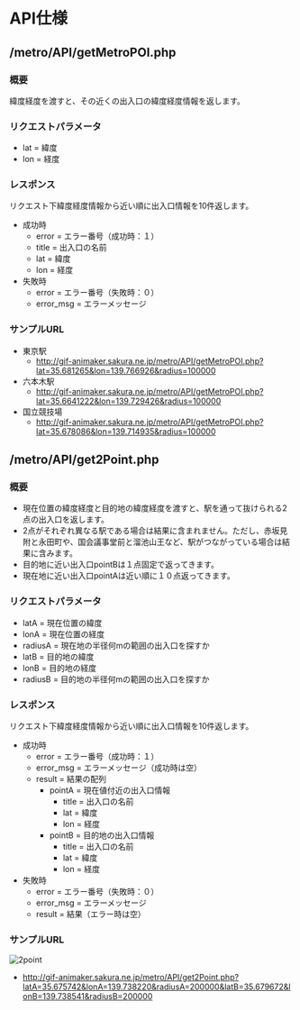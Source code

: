 API仕様
=====================================
## /metro/API/getMetroPOI.php
### 概要
緯度経度を渡すと、その近くの出入口の緯度経度情報を返します。

### リクエストパラメータ
* lat = 緯度
* lon = 経度

### レスポンス
リクエスト下緯度経度情報から近い順に出入口情報を10件返します。
* 成功時
  * error = エラー番号（成功時：１）
  * title = 出入口の名前
  * lat = 緯度
  * lon = 経度
* 失敗時
  * error = エラー番号（失敗時：０）
  * error_msg = エラーメッセージ

### サンプルURL
* 東京駅
  * http://gif-animaker.sakura.ne.jp/metro/API/getMetroPOI.php?lat=35.681265&lon=139.766926&radius=100000
* 六本木駅
  * http://gif-animaker.sakura.ne.jp/metro/API/getMetroPOI.php?lat=35.6641222&lon=139.729426&radius=100000
* 国立競技場
  * http://gif-animaker.sakura.ne.jp/metro/API/getMetroPOI.php?lat=35.678086&lon=139.714935&radius=100000

## /metro/API/get2Point.php

### 概要
* 現在位置の緯度経度と目的地の緯度経度を渡すと、駅を通って抜けられる2点の出入口を返します。
* 2点がそれぞれ異なる駅である場合は結果に含まれません。ただし、赤坂見附と永田町や、国会議事堂前と溜池山王など、駅がつながっている場合は結果に含みます。
* 目的地に近い出入口pointBは１点固定で返ってきます。
* 現在地に近い出入口pointAは近い順に１０点返ってきます。

### リクエストパラメータ
* latA = 現在位置の緯度
* lonA = 現在位置の経度
* radiusA = 現在地の半径何mの範囲の出入口を探すか
* latB = 目的地の緯度
* lonB = 目的地の経度
* radiusB = 目的地の半径何mの範囲の出入口を探すか

### レスポンス
リクエスト下緯度経度情報から近い順に出入口情報を10件返します。
* 成功時
  * error = エラー番号（成功時：１）
  * error_msg = エラーメッセージ（成功時は空）
  * result = 結果の配列
  	* pointA = 現在値付近の出入口情報
  		* title = 出入口の名前
  		* lat = 緯度
  		* lon = 経度
  	* pointB = 目的地の出入口情報
  		* title = 出入口の名前
  		* lat = 緯度
  		* lon = 経度
* 失敗時
  * error = エラー番号（失敗時：０）
  * error_msg = エラーメッセージ
  * result = 結果（エラー時は空）

### サンプルURL
![2point](https://raw.githubusercontent.com/donkeykey/Metro/master/concept/2point.png "2point")
* http://gif-animaker.sakura.ne.jp/metro/API/get2Point.php?latA=35.675742&lonA=139.738220&radiusA=200000&latB=35.679672&lonB=139.738541&radiusB=200000

